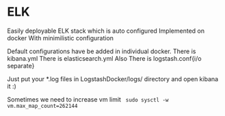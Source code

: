 # ELK
Easily deployable ELK stack which is auto configured Implemented on docker With minimilistic configuration

Default configurations have be added in individual docker.
There is kibana.yml
There is elasticsearch.yml
Also There is logstash.conf{i/o separate}

Just put your \*.log files in LogstashDocker/logs/ directory and open kibana it
:)

Sometimes we need to increase vm limit
 ` 
  sudo sysctl -w vm.max_map_count=262144
`
